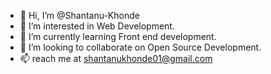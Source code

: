 - 👋 Hi, I’m @Shantanu-Khonde
- 👀 I’m interested in Web Development.
- 🌱 I’m currently learning Front end development.
- 💞️ I’m looking to collaborate on Open Source Development.
- 📫 reach me at shantanukhonde01@gmail.com 

<!---
Shantanu-Khonde/Shantanu-Khonde is a ✨ special ✨ repository because its `README.md` (this file) appears on your GitHub profile.
You can click the Preview link to take a look at your changes.
--->

